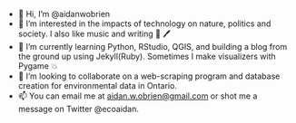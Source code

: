 - 👋 Hi, I’m @aidanwobrien
- 👀 I’m interested in the impacts of technology on nature, politics and society. I also like music and writing 🎹 🖊️
- 🌱 I’m currently learning Python, RStudio, QGIS, and building a blog from the ground up using Jekyll(Ruby). Sometimes I make visualizers with Pygame 💥
- 💞️ I’m looking to collaborate on a web-scraping program and database creation for environmental data in Ontario.
- 📫 You can email me at aidan.w.obrien@gmail.com or shot me a message on Twitter @ecoaidan.

<!---
aidanwobrien/aidanwobrien is a ✨ special ✨ repository because its `README.md` (this file) appears on your GitHub profile.
You can click the Preview link to take a look at your changes.
--->

